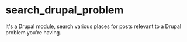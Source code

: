 search_drupal_problem
=====================

It's a Drupal module, search various places for posts relevant to a Drupal problem you're having.